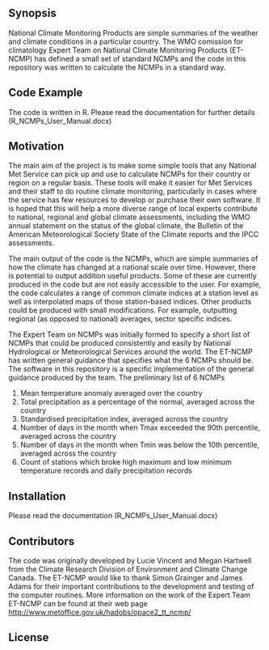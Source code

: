 ## Synopsis

National Climate Monitoring Products are simple summaries of the weather and climate conditions in a particular country. The WMO comission for climatology Expert Team on National Climate Monitoring Products (ET-NCMP) has defined a small set of standard NCMPs and the code in this repository was written to calculate the NCMPs in a standard way.

## Code Example

The code is written in R. Please read the documentation for further details (R_NCMPs_User_Manual.docx)

## Motivation

The main aim of the project is to make some simple tools that any National Met Service can pick up and use to calculate NCMPs for their country or region on a regular basis. These tools will make it easier for Met Services and their staff to do routine climate monitoring, particularly in cases where the service has few resources to develop or purchase their own software. It is hoped that this will help a more diverse range of local experts contribute to national, regional and global climate assessments, including the WMO annual statement on the status of the global climate, the Bulletin of the American Meteorological Society State of the Climate reports and the IPCC assessments.

The main output of the code is the NCMPs, which are simple summaries of how the climate has changed at a national scale over time. However, there is potential to output addition useful products. Some of these are currently produced in the code but are not easily accessible to the user. For example, the code calculates a range of common climate indices at a station level as well as interpolated maps of those station-based indices. Other products could be produced with small modifications. For example, outputting regional (as opposed to national) averages, sector specific indices.

The Expert Team on NCMPs was initially formed to specify a short list of NCMPs that could be produced consistently and easily by National Hydrological or Meteorological Services around the world. The ET-NCMP has written general guidance that specifies what the 6 NCMPs should be. The software in this repository is a specific implementation of the general guidance produced by the team. The preliminary list of 6 NCMPs

1. Mean temperature anomaly averaged over the country
2. Total precipitation as a percentage of the normal, averaged across the country
3. Standardised precipitation index, averaged across the country
4. Number of days in the month when Tmax exceeded the 90th percentile, averaged across the country
5. Number of days in the month when Tmin was below the 10th percentile, averaged across the country
6. Count of stations which broke high maximum and low minimum temperature records and daily precipitation records


## Installation

Please read the documentation (R_NCMPs_User_Manual.docx)

## Contributors

The code was originally developed by Lucie Vincent and Megan Hartwell from the Climate Research Division of Environment and Climate Change Canada. The ET-NCMP would like to thank Simon Grainger and James Adams for their important contributions to the development and testing of the computer routines. More information on the work of the Expert Team ET-NCMP can be found at their web page http://www.metoffice.gov.uk/hadobs/opace2_tt_ncmp/

## License


